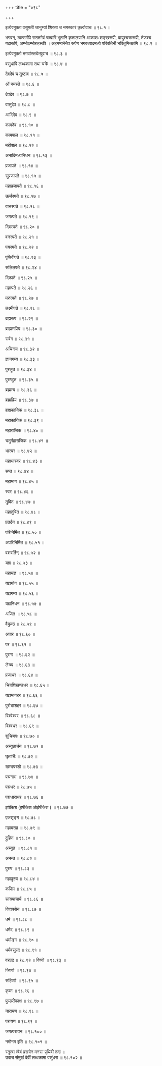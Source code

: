 +++
title = "०९८"

+++

इत्येवमुक्ता वसुमती जानुभ्यां शिरसा च नमस्कारं कृत्वोवाच ॥ ९८.१ ॥

भगवन्, त्वत्समीपे सततमेवं चत्वारि भूतानि कृतालयानि आकाशः शङ्खरूपी, वायुश्चक्ररूपी, तेजश्च गदारूपि, अम्भोऽम्भोरुहरूपि । अहमप्यनेनैव रूपेण भगवत्पादमध्ये परिवर्तिनी भवितुमिच्छामि ॥ ९८.२ ॥

इत्येवमुक्तो भगवांस्तथेत्युवाच ॥ ९८.३ ॥

वसुधापि लब्धकामा तथा चक्रे ॥ ९८.४ ॥

देवदेवं च तुष्टाव ॥ ९८.५ ॥

ओं नमस्ते ॥ ९८.६ ॥

देवदेव ॥ ९८.७ ॥

वासुदेव ॥ ९८.८ ॥

आदिदेव ॥ ९८.९ ॥

कामदेव ॥ ९८.१० ॥

कामपाल ॥ ९८.११ ॥

महीपाल ॥ ९८.१२ ॥

अनादिमध्यनिधन ॥ ९८.१३ ॥

प्रजापते ॥ ९८.१४ ॥

सुप्रजापते ॥ ९८.१५ ॥

महाप्रजापते ॥ ९८.१६ ॥

ऊर्जस्पते ॥ ९८.१७ ॥

वाचस्पते ॥ ९८.१८ ॥

जगत्पते ॥ ९८.१९ ॥

दिवस्पते ॥ ९८.२० ॥

वनस्पते ॥ ९८.२१ ॥

पयस्पते ॥ ९८.२२ ॥

पृथिवीपते ॥ ९८.२३ ॥

सलिलपते ॥ ९८.२४ ॥

दिक्पते ॥ ९८.२५ ॥

महत्पते ॥ ९८.२६ ॥

मरुत्पते ॥ ९८.२७ ॥

लक्ष्मीपते ॥ ९८.२८ ॥

ब्रह्मरूप ॥ ९८.२९ ॥

ब्राह्मणप्रिय ॥ ९८.३० ॥

सर्वग ॥ ९८.३१ ॥

अचिन्त्य ॥ ९८.३२ ॥

ज्ञानगम्य ॥ ९८.३३ ॥

पुरुहूत ॥ ९८.३४ ॥

पुरुष्टुत ॥ ९८.३५ ॥

ब्रह्मण्य ॥ ९८.३६ ॥

ब्रह्मप्रिय ॥ ९८.३७ ॥

ब्रह्मकायिक ॥ ९८.३८ ॥

महाकायिक ॥ ९८.३९ ॥

महाराजिक ॥ ९८.४० ॥

चतुर्महाराजिक ॥ ९८.४१ ॥

भास्वर ॥ ९८.४२ ॥

महाभास्वर ॥ ९८.४३ ॥

सप्त ॥ ९८.४४ ॥

महाभाग ॥ ९८.४५ ॥

स्वर ॥ ९८.४६ ॥

तुषित ॥ ९८.४७ ॥

महातुषित ॥ ९८.४८ ॥

प्रतर्दन ॥ ९८.४९ ॥

परिनिर्मित ॥ ९८.५० ॥

अपरिनिर्मित ॥ ९८.५१ ॥

वशवर्तिन् ॥ ९८.५२ ॥

यज्ञ ॥ ९८.५३ ॥

महायज्ञ ॥ ९८.५४ ॥

यज्ञयोग ॥ ९८.५५ ॥

यज्ञगम्य ॥ ९८.५६ ॥

यज्ञनिधन ॥ ९८.५७ ॥

अजित ॥ ९८.५८ ॥

वैकुण्ठ ॥ ९८.५९ ॥

अपार ॥ ९८.६० ॥

पर ॥ ९८.६१ ॥

पुराण ॥ ९८.६२ ॥

लेख्य ॥ ९८.६३ ॥

प्रजाधर ॥ ९८.६४ ॥

चित्रशिखण्डधर ॥ ९८.६५ ॥

यज्ञभागहर ॥ ९८.६६ ॥

पुरोडाशहर ॥ ९८.६७ ॥

विश्वेश्वर ॥ ९८.६८ ॥

विश्वधर ॥ ९८.६९ ॥

शुचिश्रवः ॥ ९८.७० ॥

अच्युतार्चन ॥ ९८.७१ ॥

घृतार्चिः ॥ ९८.७२ ॥

खण्डपरशो ॥ ९८.७३ ॥

पद्मनाभ ॥ ९८.७४ ॥

पद्मधर ॥ ९८.७५ ॥

पद्मधाराधर ॥ ९८.७६ ॥

हृषीकेश (हृषीकेश ओर्हृषीकेश ) ॥ ९८.७७ ॥

एकशृङ्ग ॥ ९८.७८ ॥

महावराह ॥ ९८.७९ ॥

द्रुहिण ॥ ९८.८० ॥

अच्युत ॥ ९८.८१ ॥

अनन्त ॥ ९८.८२ ॥

पुरुष ॥ ९८.८३ ॥

महापुरुष ॥ ९८.८४ ॥

कपिल ॥ ९८.८५ ॥

सांख्याचार्य ॥ ९८.८६ ॥

विष्वक्सेन ॥ ९८.८७ ॥

धर्म ॥ ९८.८८ ॥

धर्मद ॥ ९८.८९ ॥

धर्माङ्ग ॥ ९८.९० ॥

धर्मवसुप्रद ॥ ९८.९१ ॥

वरप्रद ॥ ९८.९२ ॥
विष्णो ॥ ९८.९३ ॥

जिष्णो ॥ ९८.९४ ॥

सहिष्णो ॥ ९८.९५ ॥

कृष्ण ॥ ९८.९६ ॥

पुण्डरीकाक्ष ॥ ९८.९७ ॥

नारायण ॥ ९८.९८ ॥

परायण ॥ ९८.९९ ॥

जगत्परायन ॥ ९८.१०० ॥

नमोनम इति ॥ ९८.१०१ ॥

स्तुत्वा त्वेवं प्रसन्नेन मनसा पृथिवी तदा  ।  
उवाच संमुखं देवीं लब्धकामा वसुंधरा  ॥ ९८.१०२ ॥


